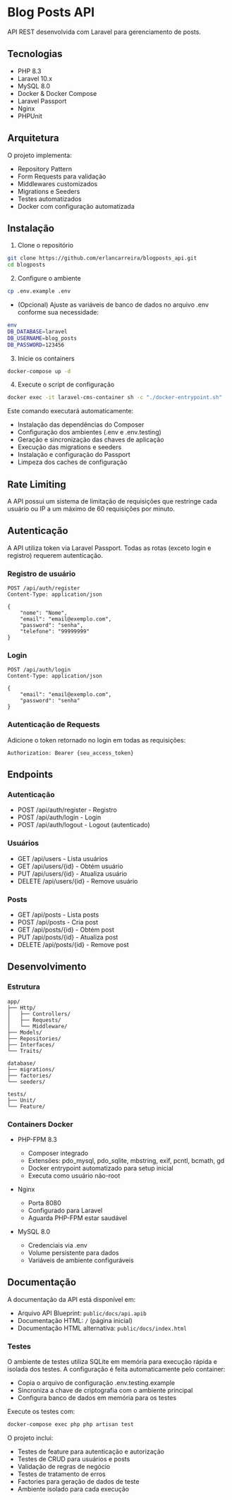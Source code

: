 # Blog Posts API

API REST desenvolvida com Laravel para gerenciamento de posts.

## Tecnologias

- PHP 8.3
- Laravel 10.x
- MySQL 8.0
- Docker & Docker Compose
- Laravel Passport
- Nginx
- PHPUnit

## Arquitetura

O projeto implementa:

- Repository Pattern
- Form Requests para validação
- Middlewares customizados
- Migrations e Seeders
- Testes automatizados
- Docker com configuração automatizada

## Instalação

1. Clone o repositório
```bash
git clone https://github.com/erlancarreira/blogposts_api.git
cd blogposts
```

2. Configure o ambiente
  
```bash
cp .env.example .env
```
- (Opcional) Ajuste as variáveis de banco de dados no arquivo .env conforme sua necessidade:

```bash
env
DB_DATABASE=laravel
DB_USERNAME=blog_posts
DB_PASSWORD=123456
```

3. Inicie os containers
```bash
docker-compose up -d
```

4. Execute o script de configuração
```bash
docker exec -it laravel-cms-container sh -c "./docker-entrypoint.sh"
```

Este comando executará automaticamente:
- Instalação das dependências do Composer
- Configuração dos ambientes (.env e .env.testing)
- Geração e sincronização das chaves de aplicação
- Execução das migrations e seeders
- Instalação e configuração do Passport
- Limpeza dos caches de configuração

## Rate Limiting

A API possui um sistema de limitação de requisições que restringe cada usuário ou IP a um máximo de 60 requisições por minuto.

## Autenticação

A API utiliza token via Laravel Passport. Todas as rotas (exceto login e registro) requerem autenticação.

### Registro de usuário
```http
POST /api/auth/register
Content-Type: application/json

{
    "nome": "Nome",
    "email": "email@exemplo.com",
    "password": "senha",
    "telefone": "99999999"
}
```

### Login
```http
POST /api/auth/login
Content-Type: application/json

{
    "email": "email@exemplo.com",
    "password": "senha"
}
```

### Autenticação de Requests
Adicione o token retornado no login em todas as requisições:
```http
Authorization: Bearer {seu_access_token}
```

## Endpoints

### Autenticação
- POST /api/auth/register - Registro
- POST /api/auth/login - Login
- POST /api/auth/logout - Logout (autenticado)

### Usuários
- GET /api/users - Lista usuários
- GET /api/users/{id} - Obtém usuário
- PUT /api/users/{id} - Atualiza usuário
- DELETE /api/users/{id} - Remove usuário

### Posts
- GET /api/posts - Lista posts
- POST /api/posts - Cria post
- GET /api/posts/{id} - Obtém post
- PUT /api/posts/{id} - Atualiza post
- DELETE /api/posts/{id} - Remove post

## Desenvolvimento

### Estrutura
```
app/
├── Http/
│   ├── Controllers/   
│   ├── Requests/     
│   └── Middleware/   
├── Models/          
├── Repositories/    
├── Interfaces/      
└── Traits/         

database/
├── migrations/     
├── factories/      
└── seeders/       

tests/
├── Unit/
└── Feature/
```

### Containers Docker

- PHP-FPM 8.3
  - Composer integrado
  - Extensões: pdo_mysql, pdo_sqlite, mbstring, exif, pcntl, bcmath, gd
  - Docker entrypoint automatizado para setup inicial
  - Executa como usuário não-root

- Nginx
  - Porta 8080
  - Configurado para Laravel
  - Aguarda PHP-FPM estar saudável

- MySQL 8.0
  - Credenciais via .env
  - Volume persistente para dados
  - Variáveis de ambiente configuráveis

## Documentação

A documentação da API está disponível em:
- Arquivo API Blueprint: `public/docs/api.apib`
- Documentação HTML: `/` (página inicial)
- Documentação HTML alternativa: `public/docs/index.html`

### Testes

O ambiente de testes utiliza SQLite em memória para execução rápida e isolada dos testes. A configuração é feita automaticamente pelo container:
- Copia o arquivo de configuração .env.testing.example
- Sincroniza a chave de criptografia com o ambiente principal
- Configura banco de dados em memória para os testes

Execute os testes com:
```bash
docker-compose exec php php artisan test
```

O projeto inclui:
- Testes de feature para autenticação e autorização
- Testes de CRUD para usuários e posts
- Validação de regras de negócio
- Testes de tratamento de erros
- Factories para geração de dados de teste
- Ambiente isolado para cada execução
